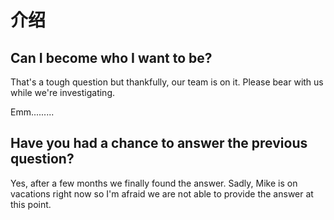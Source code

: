 # 介绍

## Can I become who I want to be?

That's a tough question but thankfully, our team is on it. Please bear with us while we're investigating.

Emm.........

## Have you had a chance to answer the previous question?

Yes, after a few months we finally found the answer. Sadly, Mike is on vacations right now so I'm afraid we are not able to provide the answer at this point.



